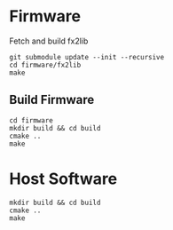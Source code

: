 # Firmware
Fetch and build fx2lib
```
git submodule update --init --recursive
cd firmware/fx2lib
make
```
## Build Firmware
```
cd firmware
mkdir build && cd build
cmake ..
make
```
# Host Software
```
mkdir build && cd build
cmake ..
make
```
